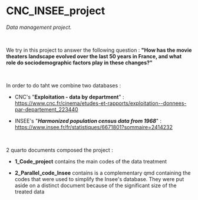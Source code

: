 # CNC_INSEE_project

*Data management project.*

<br>

We try in this project to answer the following question : **"How has the movie theaters landscape evolved over the last 50 years in France, and what role do sociodemographic factors play in these changes?"**

<br>

In order to do taht we combine two databases :

-   CNC's "**Exploitation - data by department**" : <https://www.cnc.fr/cinema/etudes-et-rapports/exploitation--donnees-par-departement_223440>

-   INSEE's "***Harmonized population census data from 1968***" : <https://www.insee.fr/fr/statistiques/6671801?sommaire=2414232> 
<br>

2 quarto documents composed the project :

-   **1_Code_project** contains the main codes of the data treatment

-   **2_Parallel_code_Insee** contains is a complementary qmd containing the codes that were used to simplify the Insee's database. They were put aside on a distinct document because of the significant size of the treated data

